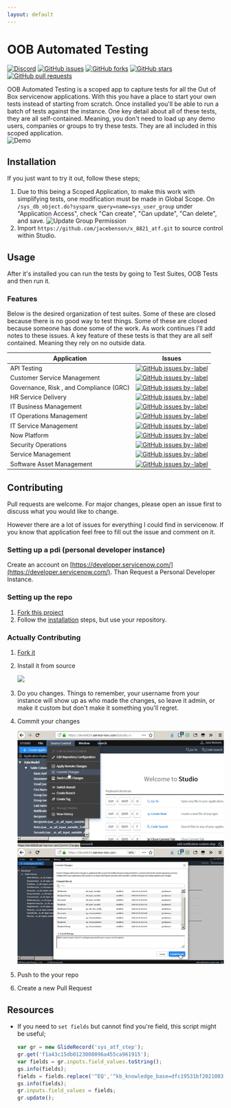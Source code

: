```yaml
---
layout: default
---
```

# OOB Automated Testing
[![Discord](https://img.shields.io/discord/289994252241338369.svg?style=for-the-badge)](https://discord.gg/QaMwnGd)
[![GitHub issues](https://img.shields.io/github/issues/jacebenson/x_8821_atf.svg?style=for-the-badge)](https://github.com/jacebenson/x_8821_atf/issues)
[![GitHub forks](https://img.shields.io/github/forks/jacebenson/x_8821_atf.svg?style=for-the-badge)](https://github.com/jacebenson/x_8821_atf/network)
[![GitHub stars](https://img.shields.io/github/stars/jacebenson/x_8821_atf.svg?style=for-the-badge)](https://github.com/jacebenson/x_8821_atf/stargazers) 
[![GitHub pull requests](https://img.shields.io/github/issues-pr/jacebenson/x_8821_atf.svg?style=for-the-badge)](https://github.com/jacebenson/x_8821_atf/pulls/)

OOB Automated Testing is a scoped app to capture tests for all the Out of Box 
servicenow applications.  With this you have a place to start your own tests 
instead of starting from scratch.  Once installed you'll be able to run a batch
of tests against the instance.  One key detail about all of these tests, they
are all self-contained.  Meaning, you don't need to load up any demo users,
companies or groups to try these tests.  They are all included in this scoped
application.  
![Demo](/assets/demo.gif)

## Installation

If you just want to try it out, follow these steps;

1. Due to this being a Scoped Application, to make this work with simplifying 
   tests, one modification must be made in Global Scope.  On 
   `/sys_db_object.do?sysparm_query=name=sys_user_group`
   under "Application Access", check "Can create", "Can update", "Can delete", 
   and save.
   ![Update Group Permission](/assets/group-permissions.gif)
2. Import `https://github.com/jacebenson/x_8821_atf.git` to source control 
   within Studio.

## Usage

After it's installed you can run the tests by going to Test Suites, OOB Tests
and then run it.  

### Features

Below is the desired organization of test suites.  Some of these are closed 
because there is no good way to test things.  Some of these are closed because
someone has done some of the work.  As work continues I'll add notes to these
issues.  A key feature of these tests is that they are all self contained.
Meaning they rely on no outside data.

| Application                             | Issues                                                                                                                                                                                              |
| --------------------------------------- | --------------------------------------------------------------------------------------------------------------------------------------------------------------------------------------------------- |
| API Testing                             | [![GitHub issues by-label](https://img.shields.io/github/issues/jacebenson/x_8821_atf/test-api.svg?style=for-the-badge&label=API%20%20%20&colorB=red)](https://github.com/jacebenson/x_8821_atf/issues?q=is%3Aopen+is%3Aissue+label%3Atest-api)       |
| Customer Service Management             | [![GitHub issues by-label](https://img.shields.io/github/issues/jacebenson/x_8821_atf/test-csm.svg?style=for-the-badge&label=CSM%20%20%20&colorB=green)](https://github.com/jacebenson/x_8821_atf/issues?q=is%3Aopen+is%3Aissue+label%3Atest-csm)       |
| Governance, Risk , and Compliance (GRC) | [![GitHub issues by-label](https://img.shields.io/github/issues/jacebenson/x_8821_atf/test-grc.svg?style=for-the-badge&label=GRC%20%20%20&colorB=green)](https://github.com/jacebenson/x_8821_atf/issues?q=is%3Aopen+is%3Aissue+label%3Atest-grc)       |
| HR Service Delivery                     | [![GitHub issues by-label](https://img.shields.io/github/issues/jacebenson/x_8821_atf/test-hr.svg?style=for-the-badge&label=HR%20%20%20%20&colorB=green)](https://github.com/jacebenson/x_8821_atf/issues?q=is%3Aopen+is%3Aissue+label%3Atest-hr)         |
| IT Business Management                  | [![GitHub issues by-label](https://img.shields.io/github/issues/jacebenson/x_8821_atf/test-itbm.svg?style=for-the-badge&label=ITBM%20%20&colorB=green)](https://github.com/jacebenson/x_8821_atf/issues?q=is%3Aopen+is%3Aissue+label%3Atest-itbm)     |
| IT Operations Management                | [![GitHub issues by-label](https://img.shields.io/github/issues/jacebenson/x_8821_atf/test-itom.svg?style=for-the-badge&label=ITOM%20%20&colorB=red)](https://github.com/jacebenson/x_8821_atf/issues?q=is%3Aissue+label%3Atest-itom)               |
| IT Service Management                   | [![GitHub issues by-label](https://img.shields.io/github/issues/jacebenson/x_8821_atf/test-itsm.svg?style=for-the-badge&label=ITSM%20%20&colorB=orange)](https://github.com/jacebenson/x_8821_atf/issues?q=is%3Aopen+is%3Aissue+label%3Atest-itsm)     |
| Now Platform                            | [![GitHub issues by-label](https://img.shields.io/github/issues/jacebenson/x_8821_atf/test-now.svg?style=for-the-badge&label=NOW%20%20%20&colorB=orange)](https://github.com/jacebenson/x_8821_atf/issues?q=is%3Aopen+is%3Aissue+label%3Atest-now)       |
| Security Operations                     | [![GitHub issues by-label](https://img.shields.io/github/issues/jacebenson/x_8821_atf/test-secops.svg?style=for-the-badge&label=SECOPS&colorB=green)](https://github.com/jacebenson/x_8821_atf/issues?q=is%3Aopen+is%3Aissue+label%3Atest-secops) |
| Service Management                      | [![GitHub issues by-label](https://img.shields.io/github/issues/jacebenson/x_8821_atf/test-sm.svg?style=for-the-badge&label=SM%20%20%20%20&colorB=green)](https://github.com/jacebenson/x_8821_atf/issues?q=is%3Aopen+is%3Aissue+label%3Atest-sm)         |
| Software Asset Management               | [![GitHub issues by-label](https://img.shields.io/github/issues/jacebenson/x_8821_atf/test-sam.svg?style=for-the-badge&label=SAM%20%20%20&colorB=green)](https://github.com/jacebenson/x_8821_atf/issues?q=is%3Aopen+is%3Aissue+label%3Atest-sam)       |

 

## Contributing

Pull requests are welcome. For major changes, please open an issue first to 
discuss what you would like to change.

However there are a lot of issues for everything I could find in servicenow.
If you know that application feel free to fill out the issue and comment on it.

### Setting up a pdi (personal developer instance)

Create an account on [https://developer.servicenow.com/](https://developer.servicenow.com/).
Than Request a Personal Developer Instance.

### Setting up the repo

1.  [Fork this project](https://github.com/jacebenson/x_8821_atf/fork)
2.  Follow the [installation](#installation) steps, but use your repository.

### Actually Contributing

1.  [Fork it](https://github.com/jacebenson/x_8821_atf/fork)
2.  Install it from source 

    ![](/assets/install-application.png)
2.  Do you changes.  Things to remember, your username from your instance will
    show up as who made the changes, so leave it admin, or make it custom but
    don't make it something you'll regret.
3.  Commit your changes
    
    ![](/assets/commit-changes-1.png)
    ![](/assets/commit-changes-2.png)
4.  Push to the your repo
5.  Create a new Pull Request

## Resources

* If you need to `set fields` but cannot find 
  you're field, this script might be useful;
  ```js
  var gr = new GlideRecord('sys_atf_step');
  gr.get('f1a43c15db0123008096a455ca961915');
  var fields = gr.inputs.field_values.toString();
  gs.info(fields);
  fields = fields.replace('^EQ','^kb_knowledge_base=dfc19531bf2021003f07e2c1ac0739ab^EQ');
  gs.info(fields);
  gr.inputs.field_values = fields;
  gr.update();
  ```
